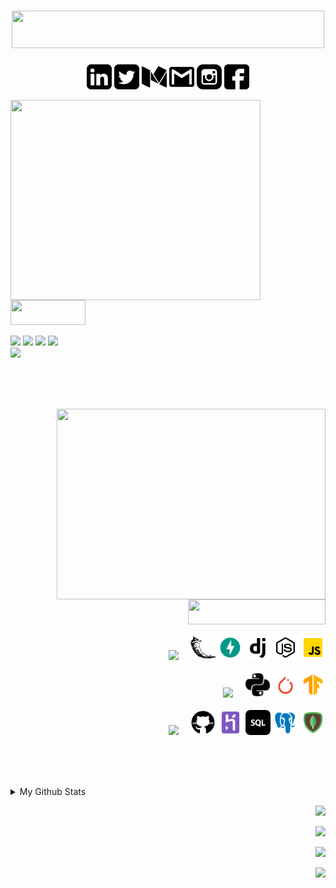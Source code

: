 # <div align="center" ><img height=60px width=500px src="https://img.shields.io/badge/Namaste%20from%20Swarnabha-black?&style=for-the-badge"></div>

<div align="center">
  <p>
    <a href="https://www.linkedin.com/in/swarnabha-das-2001official/"><img src="https://github.com/sd2001/sd2001/blob/master/Socials/linkedin-sign.svg"         height="40px" width="40px" alt="LinkedIn"></a>
    <a href="https://twitter.com/im_sd2001"><img src="https://github.com/sd2001/sd2001/blob/master/Socials/twitter-sign.svg" height="40px" width="40px"                  alt="Twitter"></a>
     <a href="https://medium.com/@im.swarnabha2001"><img src="https://github.com/sd2001/sd2001/blob/master/Socials/medium.svg" height="40px" width="40px"                    alt="Medium"></a>
    <a href="mailto:im.swarnabha2001@gmail.com"><img src="https://github.com/sd2001/sd2001/blob/master/Socials/gmail-logo.svg" height="40px" width="40px"                  alt="Gmail"></a>
    <a href="https://www.instagram.com/__swarnabha.d__/"><img src="https://github.com/sd2001/sd2001/blob/master/Socials/instagram.svg" height="40px" width="40px"                  alt="Instagram"></a>    
    <a href="https://www.facebook.com/swarnabha.das.737"><img src="https://github.com/sd2001/sd2001/blob/master/Socials/facebook.svg" height="40px" width="40px"                  alt="Facebook"></a>
   </p>
 </div>

<div>
<img width=400px height=320px align="left" src="https://media.giphy.com/media/PmAjqmm4beKervYzFr/giphy.gif"/>	
<div>
  <br><br>
  <p>
    <img height=40px width=120px src="https://img.shields.io/badge/About%20Me-black?&style=for-the-badge">
  </p>  
  <p style="font-family:Arial;">
    <img src="https://img.shields.io/badge/Result%20Driven%20Sophomore%20-SRMIST, KTR🏫-green?style=for-the-badge&logo=one" />
    <img src="https://img.shields.io/badge/Exploring%20various%20domains-Programming🖥️-green?style=for-the-badge&logo=one" />
    <img src="https://img.shields.io/badge/Bits%20and%20bytes%20of%20backend%20development-Learning📚-green?style=for-the-badge&logo=one" />
    <img src="https://img.shields.io/badge/Premier%20League%20:%20Arsenal(cOYG)-Football⚽-green?style=for-the-badge&logo=one" /><br>
    <img src="https://img.shields.io/badge/Kittens%20and%20puppies-True%20%F0%9F%92%96-green?style=for-the-badge&logo=heart" />    
  </p>
 </div>
 </div> 
 
 <br><br><br>
 
 <div>
<img width=430px height=305px align="right" src="https://media.giphy.com/media/SWoctMQwFFeE21ePvc/giphy.gif"/>	
<div>
  <br>
  <p align="right">
    <img height=40px width=220px src="https://img.shields.io/badge/I%20can%20help%20you%20in-black?&style=for-the-badge">
  </p >  
  <p align="right">
    <img src="https://img.shields.io/badge/backend%20stack-pink?&style=for-the-badge"/>&nbsp;&nbsp;&nbsp;&nbsp;
    <img height="40px" width="40px"src="https://github.com/sd2001/sd2001/blob/master/Tech/flask.svg" />
    <img height="40px" width="40px"src="https://github.com/sd2001/sd2001/blob/master/Tech/fastapi.jpg" />
    <img height="40px" width="40px" src="https://github.com/sd2001/sd2001/blob/master/Tech/django.svg" />
    <img height="40px" width="40px" src="https://github.com/sd2001/sd2001/blob/master/Tech/icons8-node-js-64.png" />
    <img height="40px" width="40px" src="https://github.com/sd2001/sd2001/blob/master/Tech/javascript.svg" /><br><br>  
    <img src="https://img.shields.io/badge/deep%20learning-pink?&style=for-the-badge"/>&nbsp;&nbsp;&nbsp;&nbsp;
    <img height="40px" width="40px" src="https://github.com/sd2001/sd2001/blob/master/Tech/python.svg" />
    <img height="40px" width="40px"src="https://github.com/sd2001/sd2001/blob/master/Tech/pytorch.png" />
    <img height="40px" width="40px"src="https://github.com/sd2001/sd2001/blob/master/Tech/tensorflow.svg" /><br><br>
    <img src="https://img.shields.io/badge/Deploy&databases-pink?&style=for-the-badge"/>&nbsp;&nbsp;&nbsp;&nbsp;
    <img height="40px" width="40px"src="https://github.com/sd2001/sd2001/blob/master/Tech/icons8-github-50.png" />
    <img height="40px" width="40px"src="https://github.com/sd2001/sd2001/blob/master/Tech/heroku-48.png" />
  <img height="40px" width="40px"src="https://github.com/sd2001/sd2001/blob/master/Tech/sql-52.png" />
  <img height="40px" width="40px"src="https://github.com/sd2001/sd2001/blob/master/Tech/postgresql.png" />
    <img height="40px" width="40px"src="https://github.com/sd2001/sd2001/blob/master/Tech/mongodb.svg" />
  </p>
 </div>
 </div> 
 
 <br><br><br>
  
 
  
<div>
  <details>
  <summary>My Github Stats</summary>
    <br/>
    <p>
      <img align="left" height="240" width="480" src="https://github-readme-stats.vercel.app/api?username=sd2001&theme=cobalt">
    <p>
  </details>
  <p align="right">
  <img src="https://img.shields.io/badge/Do%20what%20drives%20you-tomato?&style=for-the-badge" /><br>
  </p>
  <p align="right">
  <img src="https://img.shields.io/badge/Not%20what%20drives%20others-darkorange?&style=for-the-badge" /><br>
  </p>
  <p align="right">
  <img src="https://img.shields.io/badge/and-gold?&style=for-the-badge" /><br>
  </p>
  <p align="right">
  <img src="https://img.shields.io/badge/believe%20in%20yourself-orangered?&style=for-the-badge" /><br>
  </p>
 </div>

  

